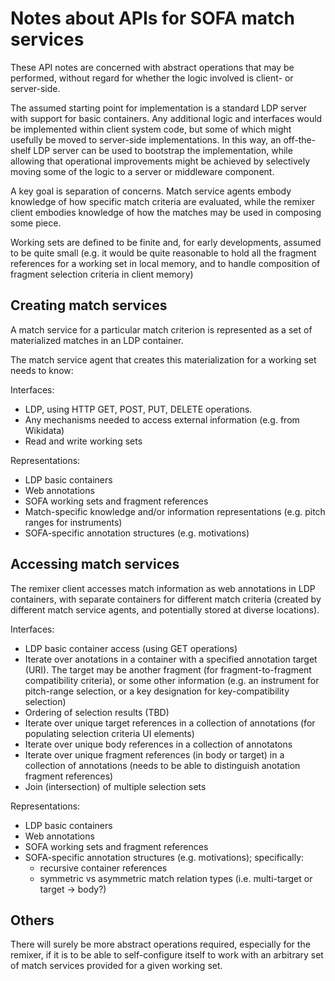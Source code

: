# Notes about APIs for SOFA match services

These API notes are concerned with abstract operations that may be performed, without regard for whether the logic involved is client- or server-side.

The assumed starting point for implementation is a standard LDP server with support for basic containers.  Any additional logic and interfaces would be implemented within client system code, but some of which might usefully be moved to server-side implementations.  In  this way, an off-the-shelf LDP server can be used to bootstrap the implementation, while allowing that operational improvements might be achieved by selectively moving some of the logic to a server or middleware component.

A key goal is separation of concerns.  Match service agents embody knowledge of how specific match criteria are evaluated, while the remixer client embodies knowledge of how the matches may be used in composing some piece.

Working sets are defined to be finite and, for early developments, assumed to be quite small (e.g. it would be quite reasonable to hold all the fragment references for a working set in local memory, and to handle composition of fragment selection criteria in client memory)


## Creating match services

A match service for a particular match criterion is represented as a set of materialized matches in an LDP container.

The match service agent that creates this materialization for a working set needs to know:

Interfaces:

- LDP, using HTTP GET, POST, PUT, DELETE operations.
- Any mechanisms needed to access external information (e.g. from Wikidata)
- Read and write working sets

Representations:

- LDP basic containers
- Web annotations
- SOFA working sets and fragment references
- Match-specific knowledge and/or information representations (e.g. pitch ranges for instruments)
- SOFA-specific annotation structures (e.g. motivations)


## Accessing match services

The remixer client accesses match information as web annotations in LDP containers, with separate containers for different match criteria (created by different match service agents, and potentially stored at diverse locations).

Interfaces:

- LDP basic container access (using GET operations)
- Iterate over anotations in a container with a specified annotation target (URI).  The target may be another fragment (for fragment-to-fragment compatibility criteria), or some other information (e.g. an instrument for pitch-range selection, or a key designation for key-compatibility selection)
- Ordering of selection results (TBD)
- Iterate over unique target references in a collection of annotations (for populating selection criteria UI elements)
- Iterate over unique body references in a collection of annotatons
- Iterate over unique fragment references (in body or target) in a collection of annotations (needs to be able to distinguish anotation fragment references)
- Join (intersection) of multiple selection sets

Representations:

- LDP basic containers
- Web annotations
- SOFA working sets and fragment references
- SOFA-specific annotation structures (e.g. motivations); specifically:
    - recursive container references
    - symmetric vs asymmetric match relation types (i.e. multi-target or target -> body?)


## Others

There will surely be more abstract operations required, especially for the remixer, if it is to be able to self-configure itself to work with an arbitrary set of match services provided for a given working set.


